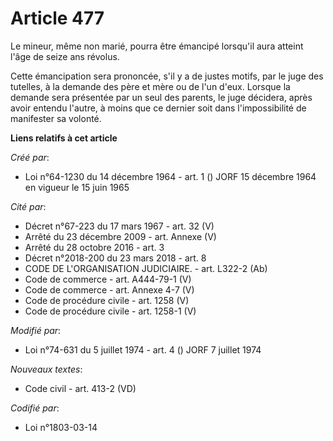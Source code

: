 # Article 477

Le mineur, même non marié, pourra être émancipé lorsqu'il aura atteint l'âge de seize ans révolus.

Cette émancipation sera prononcée, s'il y a de justes motifs, par le juge des tutelles, à la demande des père et mère ou de
l'un d'eux.    Lorsque la demande sera présentée par un seul des parents, le juge décidera, après avoir entendu l'autre, à
moins que ce dernier soit dans l'impossibilité de manifester sa volonté.

**Liens relatifs à cet article**

_Créé par_:

  - Loi n°64-1230 du 14 décembre 1964 - art. 1 () JORF 15 décembre 1964 en vigueur le 15 juin 1965

_Cité par_:

  - Décret n°67-223 du 17 mars 1967 - art. 32 (V)
  - Arrêté du 23 décembre 2009 - art. Annexe (V)
  - Arrêté du 28 octobre 2016 - art. 3
  - Décret n°2018-200 du 23 mars 2018 - art. 8
  - CODE DE L'ORGANISATION JUDICIAIRE. - art. L322-2 (Ab)
  - Code de commerce - art. A444-79-1 (V)
  - Code de commerce - art. Annexe 4-7 (V)
  - Code de procédure civile - art. 1258 (V)
  - Code de procédure civile - art. 1258-1 (V)

_Modifié par_:

  - Loi n°74-631 du 5 juillet 1974 - art. 4 () JORF 7 juillet 1974

_Nouveaux textes_:

  - Code civil - art. 413-2 (VD)

_Codifié par_:

  - Loi n°1803-03-14
